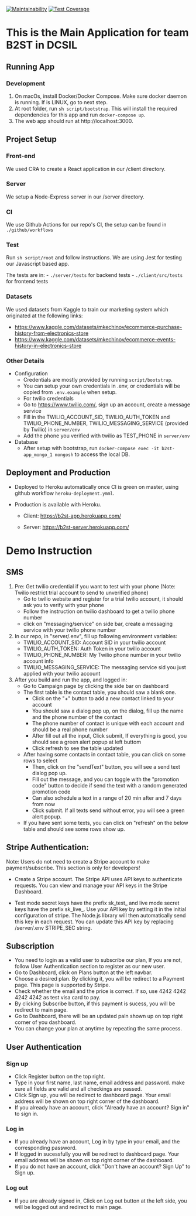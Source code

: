 [![Maintainability](https://api.codeclimate.com/v1/badges/40ef6e0914ef31702018/maintainability)](https://codeclimate.com/repos/6362eba2a7651b2e18001635/maintainability)
[![Test Coverage](https://api.codeclimate.com/v1/badges/40ef6e0914ef31702018/test_coverage)](https://codeclimate.com/repos/6362eba2a7651b2e18001635/test_coverage)

# This is the Main Application for team B2ST in DCSIL

## Running App

### Development

1. On macOs, install Docker/Docker Compose. Make sure docker daemon is running. If is LINUX, go to next step.
2. At root folder, run `sh script/bootstrap`. This will install the required dependencies for this app and run `docker-compose up`.
3. The web app should run at http://localhost:3000.

## Project Setup

### Front-end

We used CRA to create a React application in our /client directory.

### Server

We setup a Node-Express server in our /server directory.

### CI

We use Github Actions for our repo's CI, the setup can be found in `./github/workflows`

### Test

Run `sh script/root` and follow instructions. We are using Jest for testing our Javascript based app.

The tests are in:
    - `./server/tests` for backend tests
    - `./client/src/tests` for frontend tests

### Datasets

We used datasets from Kaggle to train our marketing system which originated at the following links:

- https://www.kaggle.com/datasets/mkechinov/ecommerce-purchase-history-from-electronics-store
- https://www.kaggle.com/datasets/mkechinov/ecommerce-events-history-in-electronics-store

### Other Details

- Configuration
    - Credentials are mostly provided by running `script/bootstrap`.
    - You can setup your own credentials in .env, or credentials will be copied from `.env.example` when setup.
    - For twilio credentials
     - Go to https://www.twilio.com/, sign up an account, create a message service
     - Fill in the TWILIO_ACCOUNT_SID, TWILIO_AUTH_TOKEN and TWILIO_PHONE_NUMBER, TWILIO_MESSAGING_SERVICE (provided by Twilio) in `server/env`
     - Add the phone you verified with twilio as TEST_PHONE in `server/env`
- Database
    - After setup with bootstrap, run `docker-compose exec -it b2st-app_mongo_1 mongosh` to access the local DB.

## Deployment and Production

- Deployed to Heroku automatically once CI is green on master, using github workflow `heroku-deployment.ymml`.

- Production is available with Heroku.

    - Client: https://b2st-app.herokuapp.com/

    - Server: https://b2st-server.herokuapp.com/

# Demo Instruction
## SMS 
1. Pre: Get twilio credential if you want to test with your phone (Note: Twilio restrict trial account to send to unverified phone)
    - Go to twilio website and register for a trial twilio account, it should ask you to verify with your phone
    - Follow the instruction on twilio dashboard to get a twilio phone number
    - click on "messaging/service" on side bar, create a messaging service with your twilio phone number
2. In our repo, in "server/.env", fill up following environment variables:
    - TWILIO_ACCOUNT_SID: Account SID in your twilio account
    - TWILIO_AUTH_TOKEN: Auth Token in your twilio account
    - TWILIO_PHONE_NUMBER: My Twilio phone number in your twilio account info
    - TWILIO_MESSAGING_SERVICE: The messaging service sid you just applied with your twilio account
3. After you build and run the app, and logged in:
    - Go to Campaign page by clicking the side bar on dashboard
    - The first table is the contact table, you should saw a blank one.
        - Click on the "+" button to add a new contact linked to your account
        -   You should saw a dialog pop up, on the dialog, fill up the name and the phone number of the contact
        - The phone number of contact is unique with each account and should be a real phone number
        - After fill out all the input, Click submit, If everything is good, you should see a green alert popup at left buttom
        - Click refresh to see the table updated
    - After having some contacts in contact table, you can click on some rows to select
        - Then, click on the "sendText" button, you will see a send text dialog pop up.
        - Fill out the message, and you can toggle with the "promotion code" button to decide if send the text with a random generated promotion code
        - Can also schedule a text in a range of 20 min after and 7 days from now
        - Click submit. If all texts send without error, you will see a green alert popup.
    - If you have sent some texts, you can click on "refresh" on the below table and should see some rows show up.
    

## Stripe Authentication:
Note: Users do not need to create a Stripe account to make payment/subscribe. This section is only for developers!
- Create a Stripe account. The Stripe API uses API keys to authenticate requests. You can view and manage your API keys in the Stripe Dashboard.

- Test mode secret keys have the prefix sk_test_ and live mode secret keys have the prefix sk_live_. Use your API key by setting it in the initial configuration of stripe. The Node.js library will then automatically send this key in each request. You can update this API key by replacing /server/.env STRIPE_SEC string. 

## Subscription 
- You need to login as a valid user to subscribe our plan, If you are not, follow User Authentication section to register as our new user. 
- Go to Dashboard, click on Plans button at the left navbar. 
- Choose a desired plan. By clicking it, you will be redirect to a Payment page. This page is supported by Stripe. 
- Check whether the email and the price is correct. If so, use 4242 4242 4242 4242 as test visa card to pay. 
- By clicking Subscribe button, if this payment is sucess, you will be redirect to main page.
- Go to Dashboard, there will be an updated paln shown up on top right corner of you dashboard. 
- You can change your plan at anytime by repeating the same process.

## User Authentication
### Sign up
- Click Register button on the top right.
- Type in your first name, last name, email address and password. make sure all fields are valid and all checkings are passed.
- Click Sign up, you will be redirect to dashboard page. Your email address will be shown on top right corner of the dashboard. 
- If you already have an account, click "Already have an account? Sign in" to sign in.
### Log in
- If you already have an account, Log in by type in your email, and the corresponding password. 
- If logged in sucessfully you will be redirect to dashboard page. Your email address will be shown on top right corner of the dashboard. 
- If you do not have an account, click "Don't have an account? Sign Up" to Sign up.
### Log out
- If you are already signed in, Click on Log out button at the left side, you will be logged out and redirect to main page. 
